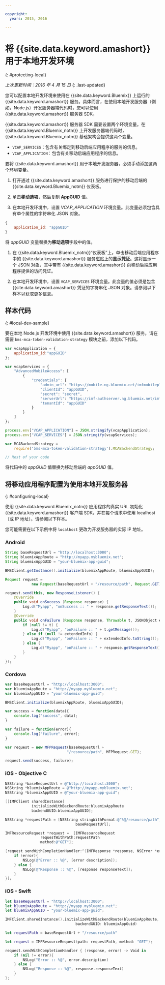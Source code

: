 ```yaml
---

copyright:
  years: 2015, 2016

---
```


# 将 {{site.data.keyword.amashort}} 用于本地开发环境
{: #protecting-local}

*上次更新时间：2016 年 4 月 15 日*
{: .last-updated}

您可以配置本地开发环境来使用在 {{site.data.keyword.Bluemix}} 上运行的 {{site.data.keyword.amashort}} 服务。具体而言，在使用本地开发服务器（例如，Node.js）开发服务器端代码时，您可以使用 {{site.data.keyword.amashort}} 服务器 SDK。

{{site.data.keyword.amashort}} 服务器 SDK 需要设置两个环境变量。在 {{site.data.keyword.Bluemix_notm}} 上开发服务器端代码时，{{site.data.keyword.Bluemix_notm}} 基础架构会提供这两个变量。

* `VCAP_SERVICES`：包含有关绑定到移动后端应用程序的服务的信息。
* `VCAP_APPLICATION`：包含有关移动后端应用程序的信息。

要将 {{site.data.keyword.amashort}} 用于本地开发服务器，必须手动添加这两个环境变量。

1. 打开通过 {{site.data.keyword.amashort}} 服务进行保护的移动后端的 {{site.data.keyword.Bluemix_notm}} 仪表板。

1. 单击**移动选项**，然后复制 **AppGUID** 值。

1. 在本地开发环境中，设置 *VCAP_APPLICATION* 环境变量。此变量必须包含具有单个属性的字符串化 JSON 对象。
```JavaScript
{
    application_id: "appGUID"
}
```
将 *appGUID* 变量替换为**移动选项**字段中的值。

1. 在 {{site.data.keyword.Bluemix_notm}}“仪表板”上，单击移动后端应用程序中的 {{site.data.keyword.amashort}} 服务磁贴上的**显示凭证**。这将显示一个 JSON 对象，其中带有 {{site.data.keyword.amashort}} 向移动后端应用程序提供的访问凭证。

1. 在本地开发环境中，设置 `VCAP_SERVICES` 环境变量。此变量的值必须是包含 {{site.data.keyword.amashort}} 凭证的字符串化 JSON 对象。请参阅以下样本以获取更多信息。

## 样本代码
{: #local-dev-sample}

要在本地 Node.js 开发环境中使用 {{site.data.keyword.amashort}} 服务，请在需要 `bms-mca-token-validation-strategy` 模块之前，添加以下代码。

```JavaScript
var vcapApplication = {
	application_id:"appGUID"
};

var vcapServices = {
	"AdvancedMobileAccess": [
		{
			"credentials": {
				"admin_url": "https://mobile.ng.bluemix.net/imfmobileplatformdashboard/?appGuid=appGUID",
				"clientId": "appGUID",
				"secret": "secret",
				"serverUrl": "https://imf-authserver.ng.bluemix.net/imf-authserver",
				"tenantId": "appGUID"
			}
		}
	]
};

process.env["VCAP_APPLICATION"] = JSON.stringify(vcapApplication);
process.env["VCAP_SERVICES"] = JSON.stringify(vcapServices);

var MCABackendStrategy =
	require('bms-mca-token-validation-strategy').MCABackendStrategy;

// Rest of your code
```
将代码中的 *appGUID* 值替换为移动后端的 *appGUID* 值。


## 将移动应用程序配置为使用本地开发服务器
{: #configuring-local}

使用 {{site.data.keyword.Bluemix_notm}} 应用程序的真实 URL 初始化 {{site.data.keyword.amashort}} 客户端 SDK，并在每个请求中使用 localhost（或 IP 地址）。请参阅以下样本。

您可能需要在以下示例中将 `localhost` 更改为开发服务器的实际 IP 地址。

### Android

```Java
String baseRequestUrl = "http://localhost:3000";
String bluemixAppRoute = "http://myapp.mybluemix.net";
String bluemixAppGUID = "your-bluemix-app-guid";

BMSClient.getInstance().initialize(bluemixAppRoute, bluemixAppGUID);

Request request =
			new Request(baseRequestUrl + "/resource/path", Request.GET);

request.send(this, new ResponseListener() {
	@Override
	public void onSuccess (Response response) {
		Log.d("Myapp", "onSuccess :: " + response.getResponseText());
	}
	@Override
	public void onFailure (Response response, Throwable t, JSONObject extendedInfo) {
		if (null != t) {
			Log.d("Myapp", "onFailure :: " + t.getMessage());
		} else if (null != extendedInfo) {
			Log.d("Myapp", "onFailure :: " + extendedInfo.toString());
		} else {
			Log.d("Myapp", "onFailure :: " + response.getResponseText());
		}
	}
});
```
### Cordova

```JavaScript
var baseRequestUrl = "http://localhost:3000";
var bluemixAppRoute = "http://myapp.mybluemix.net";
var bluemixAppGUID = "your-bluemix-app-guid";

BMSClient.initialize(bluemixAppRoute, bluemixAppGUID);

var success = function(data){
   	console.log("success", data);
}

var failure = function(error){
	console.log("failure", error);
}

var request = new MFPRequest(baseRequestUrl +
							"/resource/path", MFPRequest.GET);

request.send(success, failure);
```

### iOS - Objective C

```Objective-C
NSString *baseRequestUrl = @"http://localhost:3000";
NSString *bluemixAppRoute = @"http://myapp.mybluemix.net";
NSString *bluemixAppGUID = @"your-bluemix-app-guid";

[[IMFClient sharedInstance]
			initializeWithBackendRoute:bluemixAppRoute
			backendGUID:bluemixAppGUID];

NSString *requestPath = [NSString stringWithFormat:@"%@/resource/path",
								baseRequestUrl];

IMFResourceRequest *request =  [IMFResourceRequest
				requestWithPath:requestPath
				method:@"GET"];

[request sendWithCompletionHandler:^(IMFResponse *response, NSError *error) {
	if (error){
		NSLog(@"Error :: %@", [error description]);
	} else {
		NSLog(@"Response :: %@", [response responseText]);
	}
}];
```

### iOS - Swift

```Swift
let baseRequestUrl = "http://localhost:3000";
let bluemixAppRoute = "http://myapp.mybluemix.net";
let bluemixAppGUID = "your-bluemix-app-guid";

IMFClient.sharedInstance().initializeWithBackendRoute(bluemixAppRoute,
	 							backendGUID: bluemixAppGuid)

let requestPath = baseRequestUrl + "/resource/path"

let request = IMFResourceRequest(path: requestPath, method: "GET");

request.sendWithCompletionHandler { (response, error) -> Void in
	if (nil != error){
		NSLog("Error :: %@", error.description)
	} else {
		NSLog("Response :: %@", response.responseText)
	}
};

```
